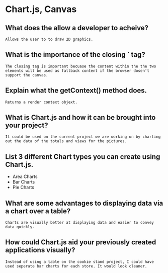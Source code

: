 # Chart.js, Canvas

## What does the <canvas> allow a developer to acheive?

    Allows the user to to draw 2D graphics.

## What is the importance of the closing `</canvas> tag?

    The closing tag is important becuase the content within the the two elements will be used as fallback content if the browser dosen't support the canvas.

## Explain what the getContext() method does.

    Returns a render context objext.

## What is Chart.js and how it can be brought into your project?

    It could be used on the current project we are working on by charting out the data of the totals and views for the pictures.

## List 3 different Chart types you can create using Chart.js.

- Area Charts
- Bar Charts
- Pie Charts

## What are some advantages to displaying data via a chart over a table?

    Charts are visually better at displaying data and easier to convey data quickly.

## How could Chart.js aid your previously created applications visually?

    Instead of using a table on the cookie stand project, I could have used seperate bar charts for each store. It would look cleaner. 
